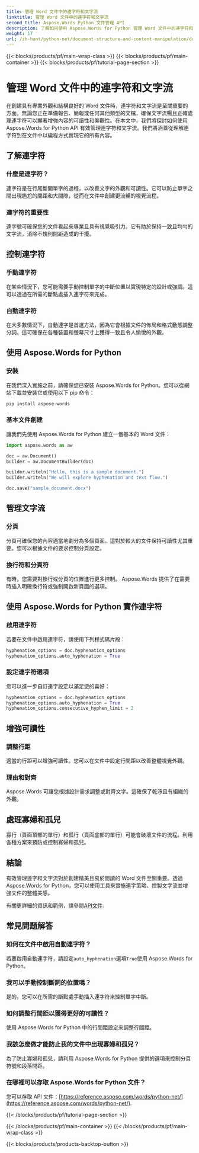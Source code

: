 ```yaml
---
title: 管理 Word 文件中的連字符和文字流
linktitle: 管理 Word 文件中的連字符和文字流
second_title: Aspose.Words Python 文件管理 API
description: 了解如何使用 Aspose.Words for Python 管理 Word 文件中的連字符和文字流。使用逐步範例和原始程式碼建立精美、讀者友好的文件。
weight: 17
url: /zh-hant/python-net/document-structure-and-content-manipulation/document-hyphenation/
---
```


{{< blocks/products/pf/main-wrap-class >}}
{{< blocks/products/pf/main-container >}}
{{< blocks/products/pf/tutorial-page-section >}}

# 管理 Word 文件中的連字符和文字流

在創建具有專業外觀和結構良好的 Word 文件時，連字符和文字流是至關重要的方面。無論您正在準備報告、簡報或任何其他類型的文檔，確保文字流暢且正確處理連字符可以顯著增強內容的可讀性和美觀性。在本文中，我們將探討如何使用 Aspose.Words for Python API 有效管理連字符和文字流。我們將涵蓋從理解連字符到在文件中以編程方式實現它的所有內容。

## 了解連字符

### 什麼是連字符？

連字符是在行尾斷開單字的過程，以改善文字的外觀和可讀性。它可以防止單字之間出現尷尬的間距和大間隙，從而在文件中創建更流暢的視覺流程。

### 連字符的重要性

連字號可確保您的文件看起來專業且具有視覺吸引力。它有助於保持一致且均勻的文字流，消除不規則間距造成的干擾。

## 控制連字符

### 手動連字符

在某些情況下，您可能需要手動控制單字的中斷位置以實現特定的設計或強調。這可以透過在所需的斷點處插入連字符來完成。

### 自動連字符

在大多數情況下，自動連字是首選方法，因為它會根據文件的佈局和格式動態調整分詞。這可確保在各種裝置和螢幕尺寸上獲得一致且令人愉悅的外觀。

## 使用 Aspose.Words for Python

### 安裝

在我們深入實施之前，請確保您已安裝 Aspose.Words for Python。您可以從網站下載並安裝它或使用以下 pip 命令：

```python
pip install aspose-words
```

### 基本文件創建

讓我們先使用 Aspose.Words for Python 建立一個基本的 Word 文件：

```python
import aspose.words as aw

doc = aw.Document()
builder = aw.DocumentBuilder(doc)

builder.writeln("Hello, this is a sample document.")
builder.writeln("We will explore hyphenation and text flow.")

doc.save("sample_document.docx")
```

## 管理文字流

### 分頁

分頁可確保您的內容適當地劃分為多個頁面。這對於較大的文件保持可讀性尤其重要。您可以根據文件的要求控制分頁設定。

### 換行符和分頁符

有時，您需要對換行或分頁的位置進行更多控制。 Aspose.Words 提供了在需要時插入明確換行符或強制開啟新頁面的選項。

## 使用 Aspose.Words for Python 實作連字符

### 啟用連字符

若要在文件中啟用連字符，請使用下列程式碼片段：

```python
hyphenation_options = doc.hyphenation_options
hyphenation_options.auto_hyphenation = True
```

### 設定連字符選項

您可以進一步自訂連字設定以滿足您的喜好：

```python
hyphenation_options = doc.hyphenation_options
hyphenation_options.auto_hyphenation = True
hyphenation_options.consecutive_hyphen_limit = 2
```

## 增強可讀性

### 調整行距

適當的行距可以增強可讀性。您可以在文件中設定行間距以改善整體視覺外觀。

### 理由和對齊

Aspose.Words 可讓您根據設計需求調整或對齊文字。這確保了乾淨且有組織的外觀。

## 處理寡婦和孤兒

寡行（頁面頂部的單行）和孤行（頁面底部的單行）可能會破壞文件的流程。利用各種方案來預防或控制寡婦和孤兒。

## 結論

有效管理連字和文字流對於創建精美且易於閱讀的 Word 文件至關重要。透過 Aspose.Words for Python，您可以使用工具來實施連字策略、控製文字流並增強文件的整體美感。

有關更詳細的資訊和範例，請參閱[API文件](https://reference.aspose.com/words/python-net/).

## 常見問題解答

### 如何在文件中啟用自動連字符？

若要啟用自動連字符，請設定`auto_hyphenation`選項`True`使用 Aspose.Words for Python。

### 我可以手動控制斷詞的位置嗎？

是的，您可以在所需的斷點處手動插入連字符來控制單字中斷。

### 如何調整行間距以獲得更好的可讀性？

使用 Aspose.Words for Python 中的行間距設定來調整行間距。

### 我該怎麼做才能防止我的文件中出現寡婦和孤兒？

為了防止寡婦和孤兒，請利用 Aspose.Words for Python 提供的選項來控制分頁符號和段落間距。

### 在哪裡可以存取 Aspose.Words for Python 文件？

您可以存取 API 文件：[https://reference.aspose.com/words/python-net/](https://reference.aspose.com/words/python-net/).

{{< /blocks/products/pf/tutorial-page-section >}}

{{< /blocks/products/pf/main-container >}}
{{< /blocks/products/pf/main-wrap-class >}}

{{< blocks/products/products-backtop-button >}}
